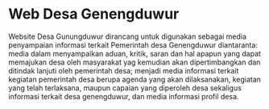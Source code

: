 # Web Desa Genengduwur

Website Desa Gunungduwur dirancang untuk digunakan sebagai media penyampaian informasi terkait Pemerintah desa Genengduwur diantaranta: media dalam menyampaikan aduan, kritik, saran dan hal apapun yang dapat memajukan desa oleh masyarakat yag kemudian akan dipertimbangkan dan ditindak lanjuti oleh pemerintah desa; menjadi media informasi terkait kegiatan pemerintah desa berupa agenda yang akan dilaksanakan, kegiatan yang telah terlaksana, maupun capaian yang diperoleh desa sekaligus informasi terkait desa genengduwur, dan media informasi profil desa. 

